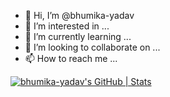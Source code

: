 - 👋 Hi, I’m @bhumika-yadav
- 👀 I’m interested in ...
- 🌱 I’m currently learning ...
- 💞️ I’m looking to collaborate on ...
- 📫 How to reach me ...

<!---
bhumika-yadav/bhumika-yadav is a ✨ special ✨ repository because its `README.md` (this file) appears on your GitHub profile.
You can click the Preview link to take a look at your changes.
--->
[![bhumika-yadav's GitHub | Stats](https://stats.quine.sh/bhumika-yadav/github?theme=dark)](https://quine.sh?utm_source=widgets&utm_campaign=bhumika-yadav)

